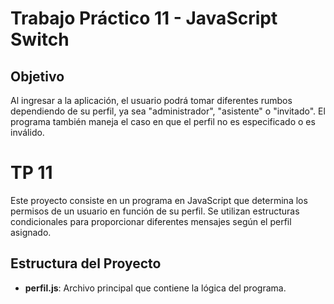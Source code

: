 # Trabajo Práctico 11 - JavaScript Switch

## Objetivo

Al ingresar a la aplicación, el usuario podrá tomar diferentes rumbos dependiendo de su perfil, ya sea "administrador", "asistente" o "invitado". El programa también maneja el caso en que el perfil no es especificado o es inválido.

# TP 11

Este proyecto consiste en un programa en JavaScript que determina los permisos de un usuario en función de su perfil. Se utilizan estructuras condicionales para proporcionar diferentes mensajes según el perfil asignado.

## Estructura del Proyecto

- **perfil.js**: Archivo principal que contiene la lógica del programa.
